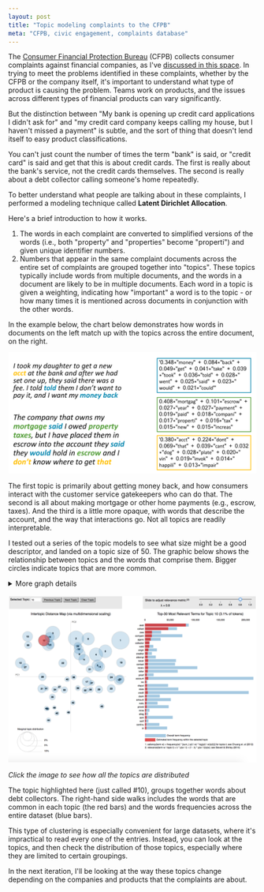 ```yaml
---
layout: post
title: "Topic modeling complaints to the CFPB"
meta: "CFPB, civic engagement, complaints database"
---
```


The [Consumer Financial Protection Bureau](https://www.consumerfinance.gov/) (CFPB) collects consumer complaints against financial companies, as I've [discussed in this space](https://austinbrian.github.io/blog/cfpb-complaints-inauguration/). In trying to meet the problems identified in these complaints, whether by the CFPB or the company itself, it's important to understand what type of product is causing the problem. Teams work on products, and the issues across different types of financial products can vary significantly.

But the distinction between "My bank is opening up credit card applications I didn't ask for" and "my credit card company keeps calling my house, but I haven't missed a payment" is subtle, and the sort of thing that doesn't lend itself to easy product classifications.    

You can't just count the number of times the term "bank" is said, or "credit card" is said and get that this is about credit cards. The first is really about the bank's service, not the credit cards themselves. The second is really about a debt collector calling someone's home repeatedly.

To better understand what people are talking about in these complaints, I performed a modeling technique called **Latent Dirichlet Allocation**.

Here's a brief introduction to how it works.
1. The words in each complaint are converted to simplified versions of the words (i.e., both "property" and "properties" become "properti") and given unique identifier numbers.
2. Numbers that appear in the same complaint documents across the entire set of complaints are grouped together into "topics". These topics typically include words from multiple documents, and the words in a document are likely to be in multiple documents. Each word in a topic is given a weighting, indicating how "important" a word is to the topic - or how many times it is mentioned across documents in conjunction with the other words.   

In the example below, the chart below demonstrates how words in documents on the left match up with the topics across the entire document, on the right.   

![](/images/conceptual_topic_modeling.png)   

The first topic is primarily about getting money back, and how consumers interact with the customer service gatekeepers who can do that. The second is all about making mortgage or other home payments (e.g., escrow, taxes). And the third is a little more opaque, with words that describe the account, and the way that interactions go. Not all topics are readily interpretable.

I tested out a series of the topic models to see what size might be a good descriptor, and landed on a topic size of 50. The graphic below shows the relationship between topics and the words that comprise them. Bigger circles indicate topics that are more common.

<details><summary>More graph details</summary> The topics are organized by plotting them on the axes of the two linear combinations that best describe their features - a method known as <a href="https://medium.com/towards-data-science/a-one-stop-shop-for-principal-component-analysis-5582fb7e0a9c" title="Really excellent overview of the technicals behind PCA">Principal Component Analysis</a>. The blue bars on the right-hand side indicate the frequency of a word across all the documents in the entire dataset. The red bar indicates how frequent the terms are within a topic. The relevance metric &lambda; is a representation of the relative exclusivity of a term - higher values are more frequent, less exclusive, and lower values are more exclusive, but may be more idiosyncratic.<br>       
<em>The LDA visualization tool used for this project was developed by <a href="http://www.kennyshirley.com/LDAvis/">Carson Sievert and Kenny Shirley</a></em>.
</details> <br>   
<span align="center">
<a href="../images/cfpb/model_50_topics_graphic.html">
  <img src="../images/cfpb/lda_50_topic_static_topic10.png"></a>
</span>   

*Click the image to see how all the topics are distributed*

The topic highlighted here (just called \#10), groups together words about debt collectors. The right-hand side walks includes the words that are common in each topic (the red bars) and the words frequencies across the entire dataset (blue bars).   

This type of clustering is especially convenient for large datasets, where it's impractical to read every one of the entries. Instead, you can look at the topics, and then check the distribution of those topics, especially where they are limited to certain groupings.  

In the next iteration, I'll be looking at the way these topics change depending on the companies and products that the complaints are about.
